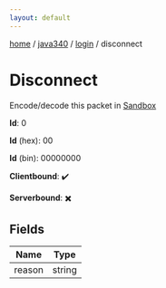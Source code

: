 ```yaml
---
layout: default
---
```


[home](/)  /  [java340](/protocol/java340)  /  [login](/protocol/java340/login)  /  disconnect

# Disconnect

Encode/decode this packet in [Sandbox](../../../sandbox/java340#login.disconnect)

**Id**: 0

**Id** (hex): 00

**Id** (bin): 00000000

**Clientbound**: ✔️

**Serverbound**: ✖️

## Fields

Name | Type
---|---
reason | string
